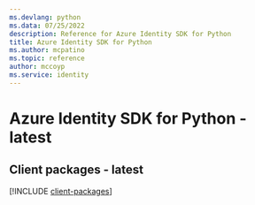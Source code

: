 ```yaml
---
ms.devlang: python
ms.data: 07/25/2022
description: Reference for Azure Identity SDK for Python
title: Azure Identity SDK for Python
ms.author: mcpatino
ms.topic: reference
author: mccoyp
ms.service: identity
---
```

# Azure Identity SDK for Python - latest

## Client packages - latest
[!INCLUDE [client-packages](identity-client-index.md)]